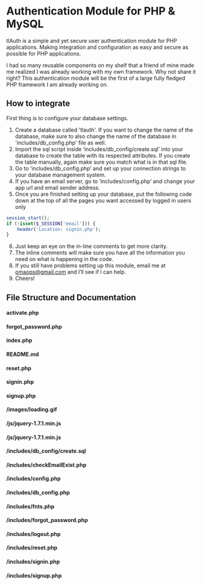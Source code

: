 # Authentication Module for PHP & MySQL
tlAuth is a simple and yet secure user authentication module for PHP applications. Making integration and configuration as easy and secure as possible for PHP applications.

I had so many reusable components on my shelf that a friend of mine made me realized I was already working with my own framework. Why not share it right? This authentication module will be the first of a large fully fledged PHP framework I am already working on.

## How to integrate
First thing is to configure your database settings.
1. Create a database called 'tlauth'. If you want to change the name of the database, make sure to also change the name of the database in 'includes/db_config.php' file as well.
2. Import the sql script inside ‘includes/db_config/create.sql’ into your database to create the table with its respected attributes. If you create the table manually, again make sure you match what is in that sql file.
3. Go to ‘includes/db_config.php’ and set up your connection strings to your database management system.
4. If you have an email server, go to ‘includes/config.php’ and change your app url and email sender address.
5. Once you are finished setting up your database, put the following code down at the top of all the pages you want accessed by logged in users only
```php
session_start();
if (!isset($_SESSION['email'])) {
    header('Location: signin.php');
}
```
6. Just keep an eye on the in-line comments to get more clarity.
7. The inline comments will make sure you have all the information you need on what is happening in the code.
8. If you still have problems setting up this module, email me at omaops@gmail.com and I’ll see if I can help.
9. Cheers!

## File Structure and Documentation
#### activate.php
#### forgot_password.php
#### index.php
#### README.md
#### reset.php
#### signin.php
#### signup.php
#### /images/loading.gif
#### /js/jquery-1.7.1.min.js
#### /js/jquery-1.7.1.min.js
#### /includes/db_config/create.sql
#### /includes/checkEmailExist.php
#### /includes/config.php
#### /includes/db_config.php
#### /includes/fnts.php
#### /includes/forgot_password.php
#### /includes/logout.php
#### /includes/reset.php
#### /includes/signin.php
#### /includes/signup.php
